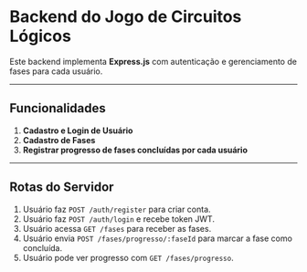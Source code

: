 # Backend do Jogo de Circuitos Lógicos

Este backend implementa **Express.js** com autenticação e gerenciamento de fases para cada usuário.

---

## Funcionalidades

1. **Cadastro e Login de Usuário**
2. **Cadastro de Fases**
3. **Registrar progresso de fases concluídas por cada usuário**

---

## Rotas do Servidor

1. Usuário faz ```POST /auth/register``` para criar conta.
2. Usuário faz ```POST /auth/login``` e recebe token JWT.
3. Usuário acessa ```GET /fases``` para receber as fases.
4. Usuário envia ```POST /fases/progresso/:faseId``` para marcar a fase como concluída.
5. Usuário pode ver progresso com ```GET /fases/progresso```.
